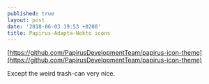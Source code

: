 ```yaml
---
published: true
layout: post
date: '2018-06-03 19:53 +0200'
title: Papirus-Adapta-Nokto icons
---
```

[https://github.com/PapirusDevelopmentTeam/papirus-icon-theme](https://github.com/PapirusDevelopmentTeam/papirus-icon-theme)

Except the weird trash-can very nice.
